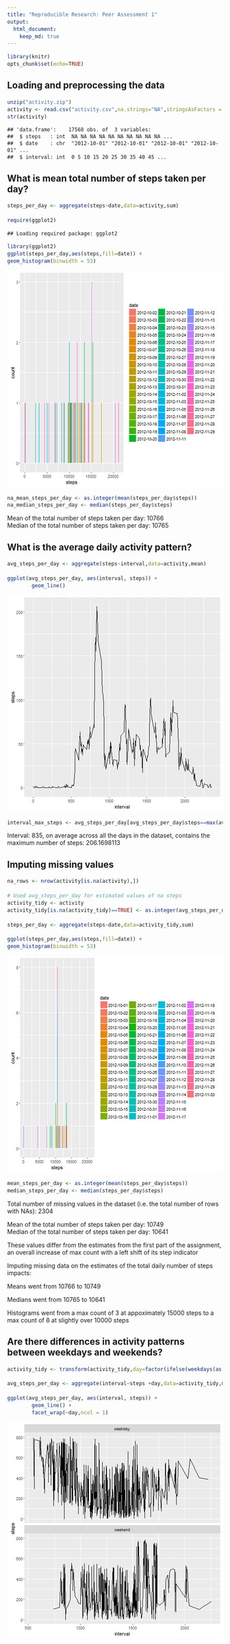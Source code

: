 ```yaml
---
title: "Reproducible Research: Peer Assessment 1"
output: 
  html_document:
    keep_md: true
---
```



```r
library(knitr)
opts_chunk$set(echo=TRUE)
```

## Loading and preprocessing the data

```r
unzip("activity.zip")
activity <- read.csv("activity.csv",na.strings="NA",stringsAsFactors = FALSE)
str(activity)
```

```
## 'data.frame':	17568 obs. of  3 variables:
##  $ steps   : int  NA NA NA NA NA NA NA NA NA NA ...
##  $ date    : chr  "2012-10-01" "2012-10-01" "2012-10-01" "2012-10-01" ...
##  $ interval: int  0 5 10 15 20 25 30 35 40 45 ...
```


## What is mean total number of steps taken per day?

```r
steps_per_day <- aggregate(steps~date,data=activity,sum)

require(ggplot2)
```

```
## Loading required package: ggplot2
```

```r
library(ggplot2)
ggplot(steps_per_day,aes(steps,fill=date)) +
geom_histogram(binwidth = 53)
```

![plot of chunk MeanTotalStepsPerDay](figure/MeanTotalStepsPerDay-1.png)

```r
na_mean_steps_per_day <- as.integer(mean(steps_per_day$steps))
na_median_steps_per_day <- median(steps_per_day$steps)
```
Mean of the total number of steps taken per day: 10766  
Median of the total number of steps taken per day: 10765  


## What is the average daily activity pattern?

```r
avg_steps_per_day <- aggregate(steps~interval,data=activity,mean)

ggplot(avg_steps_per_day, aes(interval, steps)) + 
        geom_line()
```

![plot of chunk AverageDailyActivityPattern](figure/AverageDailyActivityPattern-1.png)

```r
interval_max_steps <- avg_steps_per_day[avg_steps_per_day$steps==max(avg_steps_per_day$steps),]
```

Interval: 835, on average across all the days in the dataset, contains the maximum number of steps: 206.1698113


## Imputing missing values

```r
na_rows <- nrow(activity[is.na(activity),])

# Used avg_steps_per_day for estimated values of na steps
activity_tidy <- activity
activity_tidy[is.na(activity_tidy)==TRUE] <- as.integer(avg_steps_per_day$steps)

steps_per_day <- aggregate(steps~date,data=activity_tidy,sum)

ggplot(steps_per_day,aes(steps,fill=date)) +
geom_histogram(binwidth = 53)
```

![plot of chunk ImputMissingValues](figure/ImputMissingValues-1.png)

```r
mean_steps_per_day <- as.integer(mean(steps_per_day$steps))
median_steps_per_day <- median(steps_per_day$steps)
```


Total number of missing values in the dataset (i.e. the total number of rows with NAs): 2304

Mean of the total number of steps taken per day: 10749  
Median of the total number of steps taken per day: 10641  

These values differ from the estimates from the first part of the assignment, an overall increase of max count with a left shift of its step indicator

Imputing missing data on the estimates of the total daily number of steps impacts:

Means went from 10766 to 10749

Medians went from 10765 to 10641

Histograms went from a max count of 3 at appoximately 15000 steps to a max count of 8 at slightly over 10000 steps


## Are there differences in activity patterns between weekdays and weekends?

```r
activity_tidy <- transform(activity_tidy,day=factor(ifelse(weekdays(as.Date(activity_tidy$date), abbreviate = FALSE) %in% c("Saturday","Sunday"),"weekend","weekday")))

avg_steps_per_day <- aggregate(interval~steps +day,data=activity_tidy,mean)

ggplot(avg_steps_per_day, aes(interval, steps)) + 
        geom_line() +
        facet_wrap(~day,ncol = 1)
```

![plot of chunk DifferenceActivityPatternsWeekdaysWeekends](figure/DifferenceActivityPatternsWeekdaysWeekends-1.png)
